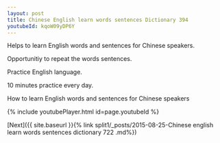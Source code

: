 ```yaml
---
layout: post
title: Chinese English learn words sentences Dictionary 394 
youtubeId: kqoW09yDP6Y
---
```

 
 
Helps to learn English words and sentences for Chinese speakers.

Opportunitiy to repeat the words sentences. 

Practice English language. 
 
10 minutes practice every day. 
 
How to learn English words and sentences for Chinese speakers 
 
{% include youtubePlayer.html id=page.youtubeId %}
 
 
[Next]({{ site.baseurl }}{% link  split1/_posts/2015-08-25-Chinese english learn words sentences dictionary 722 .md%})
 
